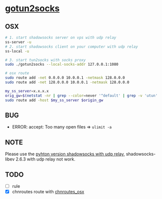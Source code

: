 # [gotun2socks](https://github.com/yinghuocho/gotun2socks)

## OSX

```bash
# 1. start shadowsocks server on vps with udp relay
ss-server -u
# 2. start shadowsocks client on your computer with udp relay
ss-local -u

# 3. start tun2socks with socks proxy
sudo ./gotun2socks --local-socks-addr 127.0.0.1:1080

# osx route
sudo route add -net 0.0.0.0 10.0.0.1 -netmask 128.0.0.0
sudo route add -net 128.0.0.0 10.0.0.1 -netmask 128.0.0.0

my_ss_server=x.x.x.x
orig_gw=$(netstat -nr | grep --color=never '^default' | grep -v 'utun' | sed 's/default *\([0-9\.]*\) .*/\1/' | head -1)
sudo route add -host $my_ss_server $origin_gw
```

## BUG

* ERROR: accept: Too many open files => `ulimit -a`

## NOTE

Please use the [pyhton version shadowsocks with udp relay](https://github.com/shadowsocks/shadowsocks/tree/master),
shadowsocks-libev 2.6.3 with udp relay not work.

## TODO

* [ ] rule
* [x] chnroutes route with [chnroutes_osx](https://github.com/FlowerWrong/ShadowVPN/blob/master/tools/chnroutes_osx.sh)
